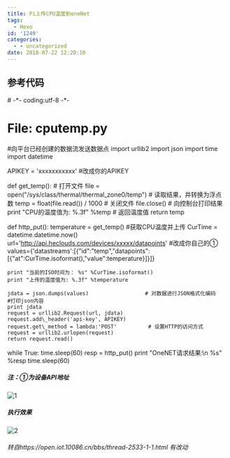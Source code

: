 ```yaml
---
title: Pi上传CPU温度到oneNet
tags: 
  - Hexo
id: '1249'
categories:
  - - uncategorized
date: 2018-07-22 12:20:10
---
```



<!-- more -->
## 参考代码

\# -\*- coding:utf-8 -\*-
# File: cputemp.py
#向平台已经创建的数据流发送数据点
import urllib2
import json
import time
import datetime



APIKEY = 'xxxxxxxxxxx'  #改成你的APIKEY

def get\_temp():
        # 打开文件 
        file = open("/sys/class/thermal/thermal\_zone0/temp") 
        # 读取结果，并转换为浮点数 
        temp = float(file.read()) / 1000 
        # 关闭文件 
        file.close() 
        # 向控制台打印结果 
        print "CPU的温度值为: %.3f" %temp 
        # 返回温度值
        return temp
        
        
def http\_put():
    temperature = get\_temp() #获取CPU温度并上传
    CurTime = datetime.datetime.now()
    url='http://api.heclouds.com/devices/xxxxx/datapoints' #改成你自己的①
    values={'datastreams':\[{"id":"temp","datapoints":\[{"at":CurTime.isoformat(),"value":temperature}\]}\]}

    print "当前的ISO时间为： %s" %CurTime.isoformat()
    print "上传的温度值为: %.3f" %temperature

    jdata = json.dumps(values)                  # 对数据进行JSON格式化编码
    #打印json内容
    print jdata
    request = urllib2.Request(url, jdata)
    request.add\_header('api-key', APIKEY)
    request.get\_method = lambda:'POST'          # 设置HTTP的访问方式
    request = urllib2.urlopen(request)
    return request.read()

while True:
        time.sleep(60)
        resp = http\_put()
        print "OneNET请求结果:\\n %s" %resp
        time.sleep(60)

##### 注：①为设备API地址

![1](https://s1.ax1x.com/2018/07/20/P8PJvq.jpg)

##### 执行效果

![2](https://s1.ax1x.com/2018/07/20/P8P88s.md.png)

###### 转自https://open.iot.10086.cn/bbs/thread-2533-1-1.html 有改动